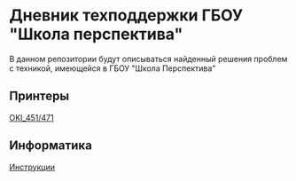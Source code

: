 # Дневник техподдержки ГБОУ "Школа перспектива"
В данном репозитории будут описываться найденный решения проблем с техникой, имеющейся в ГБОУ "Школа Перспектива"


## Принтеры
[OKI_451/471](/Принтеры/OKI_451-471.md)

## Информатика
[Инструкции](/Информатика/)

